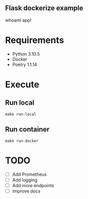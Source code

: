 Flask dockerize example
----

whoami app!

# Requirements

* Python 3.10.5
* Docker
* Poetry 1.1.14

# Execute

## Run local

    make run-local

## Run container

    make run-docker

# TODO

- [ ] Add Prometheus
- [ ] Add logging
- [ ] Add more endpoints
- [ ] Improve docs
